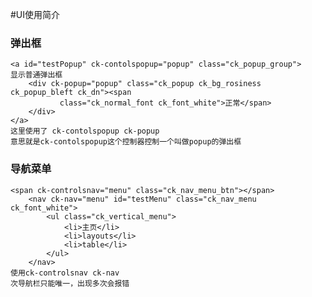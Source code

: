 #UI使用简介
### 弹出框
    <a id="testPopup" ck-contolspopup="popup" class="ck_popup_group">
    显示普通弹出框
        <div ck-popup="popup" class="ck_popup ck_bg_rosiness ck_popup_bleft ck_dn"><span
               class="ck_normal_font ck_font_white">正常</span>
        </div>
    </a>
    这里使用了 ck-contolspopup ck-popup 
    意思就是ck-contolspopup这个控制器控制一个叫做popup的弹出框
    
### 导航菜单
    <span ck-controlsnav="menu" class="ck_nav_menu_btn"></span>
        <nav ck-nav="menu" id="testMenu" class="ck_nav_menu ck_font_white">
            <ul class="ck_vertical_menu">
                <li>主页</li>
                <li>layouts</li>
                <li>table</li>
            </ul>
        </nav>
    使用ck-controlsnav ck-nav
    次导航栏只能唯一，出现多次会报错